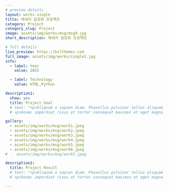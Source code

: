 ```yaml
---
# preview details
layout: works-single
title: 메세지 암호화 프로젝트
category: Project
category_slug: Project
image: assets/img/works/msg/msg9.jpg
short_description: 메세지 암호화 프로젝트

# full details
live_preview: https://bslthemes.com
full_image: assets/img/works/single1.jpg
info:
  - label: Year
    value: 2025

  - label: Technology
    value: HTML,Python

description1:
  show: yes
  title: Project Goal
  # text: "<p>Aliquam a sapien diam. Phasellus pulvinar tellus aliquam eleifend consectetur. Sed bibendum leo quis rutrum aliquetmorbi.</p>
  # <p>Donec imperdiet risus at tortor consequat maximus et eget magna. Cras ornare sagittis augue, id sollicitudin justo tristique ut. Nullam ex enim, euismod vel bibendum ultrices, fringilla vel eros. Donec euismod leo lectus, et euismod metus euismod sed. Quisque quis suscipit ipsum, at pellentesque velit. Duis a congue sem.</p>"

gallery:
  - assets/img/works/msg/work1.jpeg
  - assets/img/works/msg/work2.jpeg
  - assets/img/works/msg/work3.jpeg
  - assets/img/works/msg/work4.jpeg
  - assets/img/works/msg/work5.jpeg
  - assets/img/works/msg/work6.jpeg
#  - assets/img/works/msg/work5.jpeg

description2:
  title: Project Result
  # text: "<p>Aliquam a sapien diam. Phasellus pulvinar tellus aliquam eleifend consectetur. Sed bibendum leo quis rutrum aliquetmorbi.</p>
  # <p>Donec imperdiet risus at tortor consequat maximus et eget magna. Cras ornare sagittis augue, id sollicitudin justo tristique ut. Nullam ex enim, euismod vel bibendum ultrices, fringilla vel eros. Donec euismod leo lectus, et euismod metus euismod sed. Quisque quis suscipit ipsum, at pellentesque velit. Duis a congue sem.</p>"

---
```

